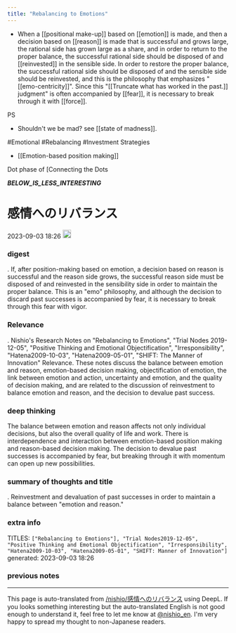 ```yaml
---
title: "Rebalancing to Emotions"
---
```


- When a [[positional make-up]] based on [[emotion]] is made, and then a decision based on [[reason]] is made that is successful and grows large, the rational side has grown large as a share, and in order to return to the proper balance, the successful rational side should be disposed of and [[reinvested]] in the sensible side. In order to restore the proper balance, the successful rational side should be disposed of and the sensible side should be reinvested, and this is the philosophy that emphasizes "[[emo-centricity]]". Since this "[[Truncate what has worked in the past.]] judgment" is often accompanied by [[fear]], it is necessary to break through it with [[force]].

PS
- Shouldn't we be mad? see [[state of madness]].

#Emotional #Rebalancing #Investment Strategies
- [[Emotion-based position making]]

Dot phase of [Connecting the Dots


___BELOW_IS_LESS_INTERESTING___
# 感情へのリバランス
 2023-09-03 18:26 <img src='https://scrapbox.io/api/pages/nishio-en/omni/icon' alt='omni.icon' height="19.5"/>
### digest
.
If, after position-making based on emotion, a decision based on reason is successful and the reason side grows, the successful reason side must be disposed of and reinvested in the sensibility side in order to maintain the proper balance. This is an "emo" philosophy, and although the decision to discard past successes is accompanied by fear, it is necessary to break through this fear with vigor.

### Relevance
.
Nishio's Research Notes on "Rebalancing to Emotions", "Trial Nodes 2019-12-05", "Positive Thinking and Emotional Objectification", "Irresponsibility", "Hatena2009-10-03", "Hatena2009-05-01", "SHIFT: The Manner of Innovation" Relevance. These notes discuss the balance between emotion and reason, emotion-based decision making, objectification of emotion, the link between emotion and action, uncertainty and emotion, and the quality of decision making, and are related to the discussion of reinvestment to balance emotion and reason, and the decision to devalue past success.

### deep thinking
The balance between emotion and reason affects not only individual decisions, but also the overall quality of life and work. There is interdependence and interaction between emotion-based position making and reason-based decision making. The decision to devalue past successes is accompanied by fear, but breaking through it with momentum can open up new possibilities.

### summary of thoughts and title
.
Reinvestment and devaluation of past successes in order to maintain a balance between "emotion and reason."

### extra info
TITLES: `["Rebalancing to Emotions"], "Trial Nodes2019-12-05", "Positive Thinking and Emotional Objectification", "Irresponsibility", "Hatena2009-10-03", "Hatena2009-05-01", "SHIFT: Manner of Innovation"]`
generated: 2023-09-03 18:26
### previous notes
---
This page is auto-translated from [/nishio/感情へのリバランス](https://scrapbox.io/nishio/感情へのリバランス) using DeepL. If you looks something interesting but the auto-translated English is not good enough to understand it, feel free to let me know at [@nishio_en](https://twitter.com/nishio_en). I'm very happy to spread my thought to non-Japanese readers.